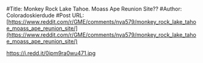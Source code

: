 #Title: Monkey Rock Lake Tahoe. Moass Ape Reunion Site??
#Author: Coloradoskierdude
#Post URL: [https://www.reddit.com/r/GME/comments/nya579/monkey_rock_lake_tahoe_moass_ape_reunion_site/](https://www.reddit.com/r/GME/comments/nya579/monkey_rock_lake_tahoe_moass_ape_reunion_site/)


https://i.redd.it/0ipm9ra0wu471.jpg